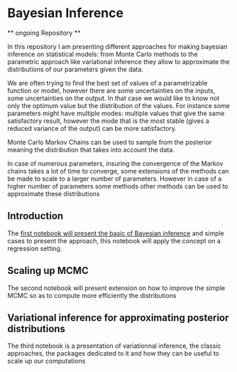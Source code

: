 # Bayesian Inference

** ongoing Repository **

In this repository I am presenting different approaches for making bayesian inference on statistical models: from Monte Carlo methods to the parametric approach like variational inference they allow to approximate the distributions of our parameters given the data.

We are often trying to find the best set of values of a parametrizable function or model, however there are some uncertainties on the inputs, some uncertainties on the output. In that case we would like to know not only the optimum value but the distribution of the values. For instance some parameters might have multiple modes: multiple values that give the same satisfactory result, however the mode that is the most stable (gives a reduced variance of the output) can be more satisfactory.

Monte Carlo Markov Chains can be used to sample from the posterior meaning the distribution that takes into account the data.

In case of numerous parameters, insuring the convergence of the Markov chains takes a lot of time to converge, some extensions of the methods can be made to scale to a larger number of parameters. However in case of a higher number of parameters some methods other methods can be used to approximate these distributions

## Introduction
The [first notebook will present the basic of Bayesian inference](https://github.com/williampiat3/BayesianInference/blob/master/introduction.ipynb) and simple cases to present the approach, this notebook will apply the concept on a regression setting.

## Scaling up MCMC
The second notebook will present extension on how to improve the simple MCMC so as to compute more efficiently the distributions

## Variational inference for approximating posterior distributions
The third notebook is a presentation of variationnal inference, the classic approaches, the packages dedicated to it and how they can be useful to scale up our computations
